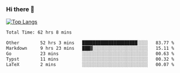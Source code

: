 ### Hi there 👋

[![Top Langs](https://github-readme-stats.vercel.app/api/top-langs/?username=Lslightly&layout=compact)](https://github.com/anuraghazra/github-readme-stats)

<!--START_SECTION:waka-->

```txt
Total Time: 62 hrs 8 mins

Other        52 hrs 3 mins   █████████████████████░░░░   83.77 %
Markdown     9 hrs 23 mins   ███▓░░░░░░░░░░░░░░░░░░░░░   15.11 %
Go           23 mins         ░░░░░░░░░░░░░░░░░░░░░░░░░   00.63 %
Typst        11 mins         ░░░░░░░░░░░░░░░░░░░░░░░░░   00.32 %
LaTeX        2 mins          ░░░░░░░░░░░░░░░░░░░░░░░░░   00.07 %
```

<!--END_SECTION:waka-->

